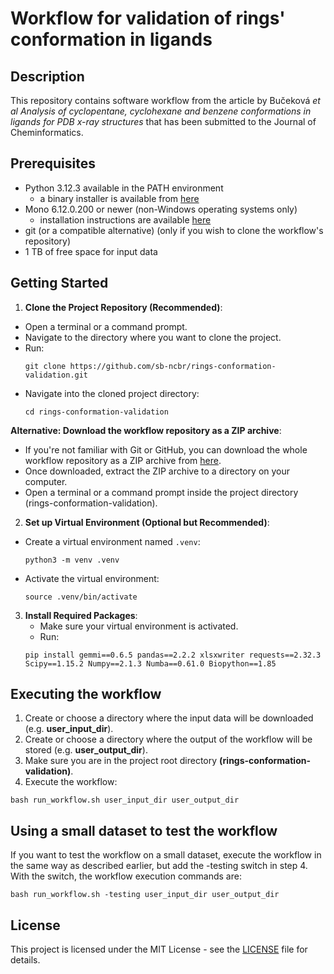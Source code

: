 # Workflow for validation of rings' conformation in ligands

## Description
This repository contains software workflow from the article by Bučeková *et al* *Analysis of cyclopentane, cyclohexane and benzene conformations in ligands for PDB x-ray structures* that has been submitted to the Journal of Cheminformatics.

## Prerequisites
- Python 3.12.3 available in the PATH environment
  - a binary installer is available from <a href="https://www.python.org/downloads/release/python-3123/" target="_blank">here</a>
- Mono 6.12.0.200 or newer (non-Windows operating systems only)
  - installation instructions are available <a href="https://www.mono-project.com/download/stable" target="_blank">here</a>
- git (or a compatible alternative) (only if you wish to clone the workflow's repository)
- 1 TB of free space for input data

## Getting Started

1. **Clone the Project Repository (Recommended)**:
  - Open a terminal or a command prompt.
  - Navigate to the directory where you want to clone the project.
  - Run:
    ```
    git clone https://github.com/sb-ncbr/rings-conformation-validation.git
    ```
  - Navigate into the cloned project directory:
    ```
    cd rings-conformation-validation
    ```
  
  **Alternative: Download the workflow repository as a ZIP archive**:
  - If you're not familiar with Git or GitHub, you can download the whole workflow repository as a ZIP archive from [here](https://github.com/sb-ncbr/rings-conformation-validation/archive/refs/heads/main.zip).
  - Once downloaded, extract the ZIP archive to a directory on your computer.
  - Open a terminal or a command prompt inside the project directory (rings-conformation-validation).

2. **Set up Virtual Environment (Optional but Recommended)**:
  - Create a virtual environment named `.venv`:
    ```
    python3 -m venv .venv
    ```
  - Activate the virtual environment:
    ```
    source .venv/bin/activate
    ```

3. **Install Required Packages**:
   - Make sure your virtual environment is activated.
   - Run:
    ```
    pip install gemmi==0.6.5 pandas==2.2.2 xlsxwriter requests==2.32.3 Scipy==1.15.2 Numpy==2.1.3 Numba==0.61.0 Biopython==1.85
    ```

## Executing the workflow

1. Create or choose a directory where the input data will be downloaded (e.g. **user_input_dir**).
2. Create or choose a directory where the output of the workflow will be stored (e.g. **user_output_dir**).
3. Make sure you are in the project root directory **(rings-conformation-validation)**.
4. Execute the workflow:
  ```
  bash run_workflow.sh user_input_dir user_output_dir
  ```

## Using a small dataset to test the workflow

If you want to test the workflow on a small dataset, execute the workflow in the same way as described earlier, but add the -testing switch in step 4. With the switch, the workflow execution commands are:

```
bash run_workflow.sh -testing user_input_dir user_output_dir
```

## License
This project is licensed under the MIT License - see the [LICENSE](https://github.com/sb-ncbr/rings-conformation-validation/blob/main/LICENSE) file for details.

